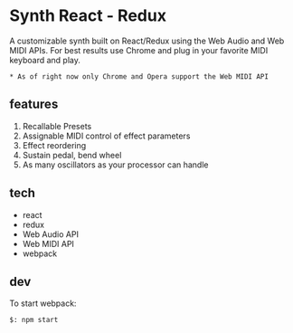 # Synth React - Redux
A customizable synth built on React/Redux using the Web Audio and Web MIDI APIs.  For best results use Chrome and plug in your favorite MIDI keyboard and play.

`* As of right now only Chrome and Opera support the Web MIDI API`

## features
1. Recallable Presets
1. Assignable MIDI control of effect parameters
1. Effect reordering
1. Sustain pedal, bend wheel
1. As many oscillators as your processor can handle

## tech
* react
* redux
* Web Audio API
* Web MIDI API
* webpack

## dev
To start webpack:

`$: npm start`
